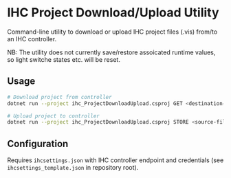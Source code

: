 # IHC Project Download/Upload Utility

Command-line utility to download or upload IHC project files (.vis) from/to an IHC controller.

NB: The utility does not currently save/restore assoicated runtime values, so light switche states etc. will be reset.

## Usage

```bash
# Download project from controller
dotnet run --project ihc_ProjectDownloadUpload.csproj GET <destination-file>

# Upload project to controller
dotnet run --project ihc_ProjectDownloadUpload.csproj STORE <source-file>
```

## Configuration

Requires `ihcsettings.json` with IHC controller endpoint and credentials (see `ihcsettings_template.json` in repository root).
